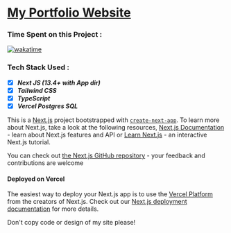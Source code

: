# [My Portfolio Website](https://shehzad.vercel.app)

### Time Spent on this Project :

<a href="https://wakatime.com/badge/user/2b9bc0da-3bf8-4082-b333-bc011089fbbb/project/9bba22e9-ab35-4d84-aa72-c6cb787fc213"><img src="https://wakatime.com/badge/user/2b9bc0da-3bf8-4082-b333-bc011089fbbb/project/9bba22e9-ab35-4d84-aa72-c6cb787fc213.svg" alt="wakatime"></a>

### Tech Stack Used :

- [x] **_Next JS (13.4+ with App dir)_**
- [x] **_Tailwind CSS_**
- [x] **_TypeScript_**
- [x] **_Vercel Postgres SQL_**
<!-- - [x] **_Drizzle ORM_** -->

This is a [Next.js](https://nextjs.org/) project bootstrapped with [`create-next-app`](https://github.com/vercel/next.js/tree/canary/packages/create-next-app). To learn more about Next.js, take a look at the following resources, [Next.js Documentation](https://nextjs.org/docs) - learn about Next.js features and API or [Learn Next.js](https://nextjs.org/learn) - an interactive Next.js tutorial.

You can check out [the Next.js GitHub repository](https://github.com/vercel/next.js/) - your feedback and contributions are welcome

#### Deployed on Vercel

The easiest way to deploy your Next.js app is to use the [Vercel Platform](https://vercel.com/new?utm_medium=default-template&filter=next.js&utm_source=create-next-app&utm_campaign=create-next-app-readme) from the creators of Next.js. Check out our [Next.js deployment documentation](https://nextjs.org/docs/deployment) for more details.

Don't copy code or design of my site please!

